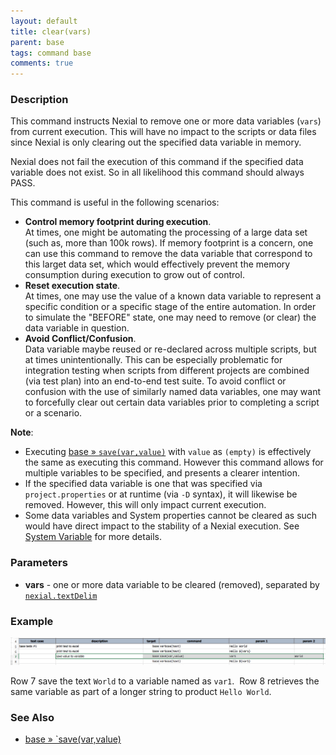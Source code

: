 ```yaml
---
layout: default
title: clear(vars)
parent: base
tags: command base
comments: true
---
```



### Description
This command instructs Nexial to remove one or more data variables (`vars`) from current execution.  This will have
no impact to the scripts or data files since Nexial is only clearing out the specified data variable in memory.

Nexial does not fail the execution of this command if the specified data variable does not exist.  So in all likelihood
this command should always PASS.

This command is useful in the following scenarios:
- **Control memory footprint during execution**.  
  At times, one might be automating the processing of a large data set (such as, more than 100k rows).  If memory 
  footprint is a concern, one can use this command to remove the data variable that correspond to this larget data 
  set, which would effectively prevent the memory consumption during execution to grow out of control.
- **Reset execution state**.  
  At times, one may use the value of a known data variable to represent a specific condition or a specific stage of 
  the entire automation.  In order to simulate the "BEFORE" state, one may need to remove (or clear) the data variable 
  in question.
- **Avoid Conflict/Confusion**.  
  Data variable maybe reused or re-declared across multiple scripts, but at times unintentionally. This can be 
  especially problematic for integration testing when scripts from different projects are combined (via test plan) 
  into an end-to-end test suite.  To avoid conflict or confusion with the use of similarly named data variables, 
  one may want to forcefully clear out certain data variables prior to completing a script or a scenario.
  
**Note**:
- Executing [base &raquo; `save(var,value)`](save(var,value)) with `value` as `(empty)` is effectively the 
  same as executing this command.  However this command allows for multiple variables to be specified, and presents a 
  clearer intention.
- If the specified data variable is one that was specified via `project.properties` or at runtime (via `-D` syntax),
  it will likewise be removed.  However, this will only impact current execution.
- Some data variables and System properties cannot be cleared as such would have direct impact to the stability of 
  a Nexial execution.  See [System Variable](../../systemvars/index) for more details.


### Parameters
- **vars** \- one or more data variable to be cleared (removed), separated by [`nexial.textDelim`](../../systemvars/index#nexial.textDelim)


### Example
![script](image/save_01.png)

Row 7 save the text `World` to a variable named as `var1`.  Row 8 retrieves the same variable as part of a longer 
string to product `Hello World`.


### See Also
- [base &raquo; `save(var,value)](save(var,value))
